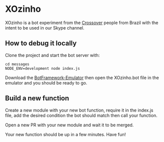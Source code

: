 # XOzinho

XOzinho is a bot experiment from the [Crossover](https://crossover.com) people from Brazil with the intent to be used in our Skype channel.

## How to debug it locally

Clone the project and start the bot server with:

```
cd messages
NODE_ENV=development node index.js
```

Download the [BotFramework-Emulator](https://github.com/Microsoft/BotFramework-Emulator/releases) then open the XOzinho.bot file in the emulator and you should be ready to go.

## Build a new function

Create a new module with your new bot function, require it in the index.js file, add the desired condition the bot should match then call your function.

Open a new PR with your new module and wait it to be merged.

Your new function should be up in a few minutes. Have fun!
